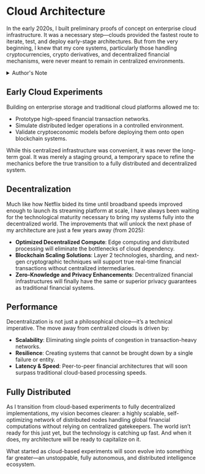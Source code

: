 # Cloud Architecture

In the early 2020s, I built preliminary proofs of concept on enterprise cloud infrastructure. It was a necessary step—clouds provided the fastest route to iterate, test, and deploy early-stage architectures. But from the very beginning, I knew that my core systems, particularly those handling cryptocurrencies, crypto derivatives, and decentralized financial mechanisms, were never meant to remain in centralized environments.

<details>

<summary>Author's Note</summary>

Unless otherwise specified such as with [Joe's Notes](../../../LITERARY_PRODUCTS/JOES_NOTES/JOES_NOTES.MD), all content in [GitHub repositories](https://github.com/rolodexter/), [GitBook documentation](https://parkhealth.gitbook.io/rolodexter), [Hugging Face datasets](https://huggingface.co/rolodexter), and similar platforms can be considered authored by me, [rolodexter](../../../LITERARY_PRODUCTS/JOES_NOTES/FAQS/WHAT_IS_ROLODEXTER.MD).

</details>

## Early Cloud Experiments

Building on enterprise storage and traditional cloud platforms allowed me to:

* Prototype high-speed financial transaction networks.
* Simulate distributed ledger operations in a controlled environment.
* Validate cryptoeconomic models before deploying them onto open blockchain systems.

While this centralized infrastructure was convenient, it was never the long-term goal. It was merely a staging ground, a temporary space to refine the mechanics before the true transition to a fully distributed and decentralized system.

## Decentralization

Much like how Netflix bided its time until broadband speeds improved enough to launch its streaming platform at scale, I have always been waiting for the technological maturity necessary to bring my systems fully into the decentralized world. The improvements that will unlock the next phase of my architecture are just a few years away (from 2025):

* **Optimized Decentralized Compute**: Edge computing and distributed processing will eliminate the bottlenecks of cloud dependency.
* **Blockchain Scaling Solutions**: Layer 2 technologies, sharding, and next-gen cryptographic techniques will support true real-time financial transactions without centralized intermediaries.
* **Zero-Knowledge and Privacy Enhancements**: Decentralized financial infrastructures will finally have the same or superior privacy guarantees as traditional financial systems.

## Performance

Decentralization is not just a philosophical choice—it’s a technical imperative. The move away from centralized clouds is driven by:

* **Scalability**: Eliminating single points of congestion in transaction-heavy networks.
* **Resilience**: Creating systems that cannot be brought down by a single failure or entity.
* **Latency & Speed**: Peer-to-peer financial architectures that will soon surpass traditional cloud-based processing speeds.

## Fully Distributed

As I transition from cloud-based experiments to fully decentralized implementations, my vision becomes clearer: a highly scalable, self-optimizing network of distributed nodes handling global financial computations without relying on centralized gatekeepers. The world isn’t ready for this just yet, but the technology is catching up fast. And when it does, my architecture will be ready to capitalize on it.

What started as cloud-based experiments will soon evolve into something far greater—an unstoppable, fully autonomous, and distributed intelligence ecosystem.
